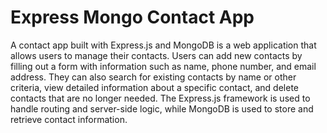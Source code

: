 # Express Mongo Contact App

A contact app built with Express.js and MongoDB is a web application that allows users to manage their contacts. Users can add new contacts by filling out a form with information such as name, phone number, and email address. They can also search for existing contacts by name or other criteria, view detailed information about a specific contact, and delete contacts that are no longer needed. The Express.js framework is used to handle routing and server-side logic, while MongoDB is used to store and retrieve contact information.
